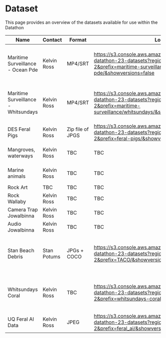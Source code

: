 # Dataset
This page provides an overview of the datasets available for use within the Datathon

| Name | Contact | Format | Location | Extracted | Possible Uses|
|------|---------|--------|----------|-----------|--------------|
| Maritime Surveillance - Ocean Pde | Kelvin Ross | MP4/SRT | https://s3.console.aws.amazon.com/s3/buckets/indigenous-datathon-23-datasets?region=ap-southeast-2&prefix=maritime-surveillance/ocean-pde/&showversions=false | TBC | Detect boats, people, cars.  Location of object.  Track movement of boats.| 
| Maritime Surveillance - Whitsundays | Kelvin Ross | MP4/SRT | https://s3.console.aws.amazon.com/s3/buckets/indigenous-datathon-23-datasets?region=ap-southeast-2&prefix=maritime-surveillance/whitsundays/&showversions=false | TBC | Detect boats, people, cars.  Location of object.  Track movement of boats.|
| DES Feral Pigs | Kelvin Ross | Zip file of JPGS | https://s3.console.aws.amazon.com/s3/buckets/indigenous-datathon-23-datasets?region=ap-southeast-2&prefix=feral-pigs/&showversions=false | TBC |  |
| Mangroves, waterways | Kelvin Ross | TBC | TBC | TBC | Individual photos and photgrammetry |
| Marine animals | Kelvin Ross | TBC | TBC | TBC | Flying over creek looking for fish, rays |
| Rock Art | TBC | TBC | TBC | TBC |  |
| Rock Wallaby | Kelvin Ross | TBC | TBC | TBC | |
| Camera Trap Jowalbinna | Kelvin Ross | TBC | TBC | TBC | Insert blurb here |
| Audio Jowalbinna | Kelvin Ross | TBC | TBC | TBC |  |
| Stan Beach Debris | Stan Potums | JPGs + COCO | https://s3.console.aws.amazon.com/s3/buckets/indigenous-datathon-23-datasets?region=ap-southeast-2&prefix=TACO/&showversions=false | Yes | Prelabelled dataset for litter detection (60 classes, BBoxes and polygons) |
| Whitsundays Coral | Kelvin Ross | TBC | https://s3.console.aws.amazon.com/s3/buckets/indigenous-datathon-23-datasets?region=ap-southeast-2&prefix=whitsundays-coral/&showversions=false | Ready for upload | Images of coral, also includes snorkelling people, turtles, boats |
| UQ Feral AI Data | Kelvin Ross | JPEG | https://s3.console.aws.amazon.com/s3/buckets/indigenous-datathon-23-datasets?region=ap-southeast-2&prefix=feral_ai/&showversions=false